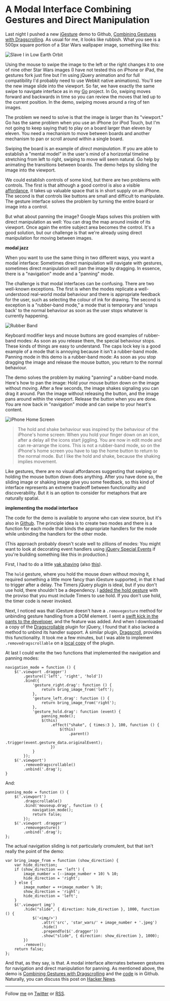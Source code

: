 A Modal Interface Combining Gestures and Direct Manipulation
===

Last night I pushed a new [iGesture][ig] demo to Github, [Combining Gestures with Dragscrolling][drag]. As usual for me, it looks like rubbish. What you see is a 500px square portion of a Star Wars wallpaper image, something like this:

![Slave I in Low Earth Orbit][slave]

Using the mouse to swipe the image to the left or the right changes it to one of nine other Star Wars images (I have not tested this on iPhone or iPad, the gestures fork just fine but I'm using jQuery animation and for full compatibility I'd probably need to use Webkit native animations). You'll see the new image slide into the viewport. So far, we have exactly the same swipe to navigate interface as in my [Go][go] project. In Go, swiping moves forward and backwards in time so you can review the moves that led up to the current position. In the demo, swiping moves around a ring of ten images.

The problem we need to solve is that the image is larger than its "viewport." Go has the same problem when you use an iPhone (or iPod Touch, but I'm not going to keep saying that) to play on a board larger than eleven by eleven. You need a mechanism to move between boards and another mechanism to pan or scroll around within a single board.

Swiping the board is an example of *direct manipulation*. If you are able to establish a "mental model" in the user's mind of a horizontal timeline stretching from left to right, swiping to move will seem natural. Go help by animating the transitions between boards. The demo helps by sliding the image into the viewport.

We could establish controls of some kind, but there are two problems with controls. The first is that although a good control is also a visible [affordance][affordance], it takes up valuable space that is in short supply on an iPhone. The second is that controls like buttons are small and difficult to manipulate. The gesture interface solves the problem by turning the entire board or image into a control.

But what about panning the image? Google Maps solves this problem with direct manipulation as well: You can drag the map around inside of its viewport. Once again the entire subject area becomes the control. It's a good solution, but our challenge is that we're already using direct manipulation for moving between images.

**modal jazz**

When you want to use the same thing in two different ways, you want a modal interface: Sometimes direct manipulation will navigate with gestures, sometimes direct manipulation will pan the image by dragging. In essence, there is a "navigation" mode and a "panning" mode.

The challenge is that modal interfaces can be confusing. There are two well-known exceptions. The first is when the modes replicate a well-understood real-world modal behaviour and there is appropriate feedback for the user, such as selecting the colour of ink for drawing. The second is exception is a "rubber-band mode," a mode that is temporary and 'snaps back' to the normal behaviour as soon as the user stops whatever is currently happening.

![Rubber Band][band]

Keyboard modifier keys and mouse buttons are good examples of rubber-band modes: As soon as you release them, the special behaviour stops. These kinds of things are easy to understand. The caps lock key is a good example of a mode that is annoying because it isn't a rubber-band mode. Panning mode in this demo is a rubber-band mode: As soon as you stop dragging the image and release the mouse button, you return to the normal behaviour.

The demo solves the problem by making "panning" a rubber-band mode. Here's how to pan the image: Hold your mouse button down on the image without moving. After a few seconds, the image shakes signaling you can drag it around. Pan the image without releasing the button, and the image pans around within the viewport. Release the button when you are done. You are now back in "navigation" mode and can swipe to your heart's content.

![iPhone Home Screen][home]

> The hold and shake behaviour was inspired by the behaviour of the iPhone's home screen: When you hold your finger down on an icon, after a delay all the icons start jiggling. You are now in edit mode and can re-arrange the icons. This is not a rubber-band mode, so on the iPhone's home screen you have to tap the home button to return to the normal mode. But I like the hold and shake, because the shaking implies movement.

Like gestures, there are no visual affordances suggesting that swiping or holding the mouse button down does anything. After you have done so, the sliding image or shaking image give you some feedback, so this kind of interface represents an extreme tradeoff between functionality and discoverability. But it is an option to consider for metaphors that are naturally spatial.

**implementing the modal interface**

The code for the demo is available to anyone who can view source, but it's also in [Github][code]. The principle idea is to create two modes and there is a function for each mode that binds the appropriate handlers for the mode while unbinding the handlers for the other mode.

(This approach probably doesn't scale well to zillions of modes: You might want to look at decorating event handlers using [jQuery Special Events][special] if you're building something like this in production.)

First, I had to do a little [yak shaving][yak] (also [this][dont_yak]).

The `hold` gesture, where you hold the mouse down without moving it, required something a little more fancy than iGesture supported, in that it had to trigger after a delay. The Timers jQuery plugin is ideal, but if you don't use hold, there shouldn't be a dependency. I [added the hold gesture][hold] with the proviso that you must include Timers to use hold. If you don't use hold, the timer code is never invoked.

Next, I noticed was that iGesture doesn't have a `.removegesture` method for unbinding gesture handling from a DOM element. I sent a [swift kick in the pants to the developer][catch_22], and the feature was added. And when I downloaded a copy of the [Dragscrollable][dsble] plugin for jQuery, I found that it also lacked a method to unbind its handler support. A similar plugin, [Dragscroll][ds], provides this functionality. It took me a few minutes, but I was able to implement `.removedragscrollable` on a [local copy][dsjs] of the plugin.

At last I could write the two functions that implemented the navigation and panning modes:

	navigation_mode = function () {
		$('.viewport .dragger')
			.gesture(['left', 'right', 'hold'])
			.bind({
				'gesture_right.drag': function () {
					return bring_image_from('left');
				},
				'gesture_left.drag': function () {
					return bring_image_from('right');
				},
				'gesture_hold.drag': function (event) {
					panning_mode();
					$(this)
						.effect("shake", { times:3 }, 100, function () {
							$(this)
								.parent()
									.trigger(event.gesture_data.originalEvent);
						})
				}
			});
		$('.viewport')
			.removedragscrollable()
			.unbind('.drag');
	}

And:

	panning_mode = function () {
		$('.viewport')
			.dragscrollable()
			.bind('mouseup.drag', function () {
				navigation_mode();
				return false;
			});
		$('.viewport .dragger')
			.removegesture()
			.unbind('.drag');
	};

The actual navigation sliding is not particularly cromulent, but that isn't really the point of the demo:

	var bring_image_from = function (show_direction) {
		var hide_direction;
		if (show_direction == 'left') {
			image_number = (--image_number + 10) % 10;
			hide_direction = 'right';
		} else {
			image_number = ++image_number % 10;
			show_direction = 'right';
			hide_direction = 'left';
		}
		$('.viewport img')
			.hide("slide", { direction: hide_direction }, 1000, function () {
				$('<img/>')
					.attr('src', 'star_wars/' + image_number + '.jpeg')
					.hide()
					.prependTo($('.dragger'))
					.show("slide", { direction: show_direction }, 1000);
			})
			.remove();
		return false;
	};
	
And that, as they say, is that. A modal interface alternates between gestures for navigation and direct manipulation for panning. As mentioned above, the demo is [Combining Gestures with Dragscrolling][drag] and the [code][code] is in Github. Naturally, you can discuss this post on [Hacker News][hn].

---

Follow [me](http://reginald.braythwayt.com) on [Twitter](http://twitter.com/raganwald) or [RSS](http://feeds.feedburner.com/raganwald "raganwald's rss feed").

[drag]: http://raganwald.github.com/iGesture/drag.html
[slave]: /raganwald/homoiconic/raw/master/2010/04/slave_i.png "Slave I in Low Earth Orbit"
[ig]: /raganwald/iGesture "iGesture is a jQuery plugin for adding gesture support to web applications"
[affordance]: http://en.wikipedia.org/wiki/Affordance
[go]: http://github.com/raganwald/go "Go"
[band]: /raganwald/homoiconic/raw/master/2010/04/rubberband.jpg
[home]: /raganwald/homoiconic/raw/master/2010/04/home_screen.png
[code]: http://github.com/raganwald/iGesture/tree/gh-pages
[special]: http://benalman.com/news/2010/03/jquery-special-events/
[catch_22]: http://github.com/raganwald/iGesture/issues/closed/#issue/22 "iGesture Issue #22"
[dsble]: http://plugins.jquery.com/files/jquery.dragscroll.js.txt
[ds]: http://plugins.jquery.com/files/jquery.dragscroll.js.txt
[dsjs]: http://github.com/raganwald/iGesture/blob/gh-pages/dragscrollable.js
[dont_yak]: http://sethgodin.typepad.com/seths_blog/2005/03/dont_shave_that.html "Don't Shave That Yak!"
[yak]: http://www.catb.org/~esr/jargon/html/Y/yak-shaving.html
[hold]: http://github.com/raganwald/iGesture/issues/closed/#issue/20 "iGesture Issue #20"
[hn]: http://news.ycombinator.com/item?id=1277481 "Discuss this post"